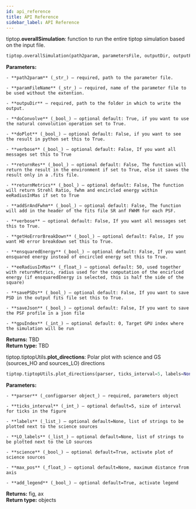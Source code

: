 ```yaml
---
id: api_reference
title: API Reference
sidebar_label: API Reference
---
```


tiptop.**overallSimulation**: function to run the entire tiptop simulation based on the input file.

```python
tiptop.overallSimulation(path2param, parametersFile, outputDir, outputFile, doConvolve=True, doPlot=False, returnRes=False, returnMetrics=False, addSrAndFwhm=True, verbose=False, getHoErrorBreakDown=False, ensquaredEnergy=False, eeRadiusInMas=50, savePSDs=False, saveJson=False, gpuIndex=0)
```


**Parameters:**

    - **path2param** (_str_) – required, path to the parameter file.

    - **paramFileName** (_str_) – required, name of the parameter file to be used without the extention.

    - **outpuDir** – required, path to the folder in which to write the output.

    - **doConvolve** (_bool_) – optional default: True, if you want to use the natural convolution operation set to True.

    - **doPlot** (_bool_) – optional default: False, if you want to see the result in python set this to True.

    - **verbose** (_bool_) – optional default: False, If you want all messages set this to True

    - **returnRes** (_bool_) – optional default: False, The function will return the result in the environment if set to True, else it saves the result only in a .fits file.

    - **returnMetrics** (_bool_) – optional default: False, The function will return Strehl Ratio, fwhm and encircled energy within eeRadiusInMas if set to True

    - **addSrAndFwhm** (_bool_) – optional default: False, The function will add in the header of the fits file SR anf FWHM for each PSF.

    - **verbose** – optional default: False, If you want all messages set this to True.

    - **getHoErrorBreakDown** (_bool_) – optional default: False, If you want HO error breakdown set this to True.

    - **ensquaredEnergy** (_bool_) – optional default: False, If you want ensquared energy instead of encircled energy set this to True.

    - **eeRadiusInMas** (_float_) – optional default: 50, used together with returnMetrics, radius used for the computation of the encirlced energy (if ensquaredEnergy is selected, this is half the side of the square)

    - **savePSDs** (_bool_) – optional default: False, If you want to save PSD in the output fits file set this to True.

    - **saveJson** (_bool_) – optional default: False, If you want to save the PSF profile in a json file

    - **gpuIndex** (_int_) – optional default: 0, Target GPU index where the simulation will be run

**Returns:**       TBD \
**Return type:**   TBD


tiptop.tiptopUtils.**plot_directions**: Polar plot with science and GS (sources_HO and sources_LO) directions
```python
tiptop.tiptopUtils.plot_directions(parser, ticks_interval=5, labels=None, LO_labels=None, science=True, max_pos=None, add_legend=True)
```


**Parameters:**

    - **parser** (_configparser object_) – required, parameters object

    - **ticks_interval** (_int_) – optional default=5, size of interval for ticks in the figure

    - **labels** (_list_) – optional default=None, list of strings to be plotted next to the science sources

    - **LO_labels** (_list_) – optional default=None, list of strings to be plotted next to the LO sources

    - **science** (_bool_) – optional default=True, activate plot of science sources

    - **max_pos** (_float_) – optional default=None, maximum distance from axis

    - **add_legend** (_bool_) – optional default=True, activate legend

**Returns:** fig, ax \
**Return type:** objects
